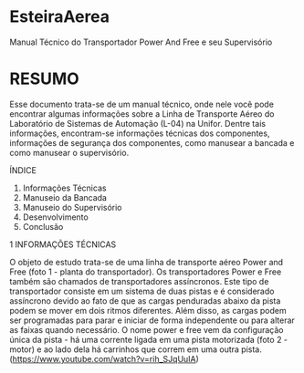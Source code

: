 # EsteiraAerea


Manual Técnico do Transportador Power And Free e seu Supervisório


# RESUMO

Esse documento trata-se de um manual técnico, onde nele você pode encontrar algumas informações sobre a Linha de Transporte Aéreo do 
Laboratório de Sistemas de Automação (L-04) na Unifor. Dentre tais informações, encontram-se informações técnicas dos componentes, 
informações de segurança dos componentes, como manusear a bancada e como manusear o supervisório.


ÍNDICE

1.	Informações Técnicas
2.	Manuseio da Bancada
3.	Manuseio do Supervisório
4.	Desenvolvimento
5.	Conclusão


1 INFORMAÇÕES TÉCNICAS

O objeto de estudo trata-se de uma linha de transporte aéreo Power and Free (foto 1 - planta do transportador). Os transportadores Power e Free também são chamados de transportadores assíncronos. Este tipo de transportador consiste em um sistema de duas pistas e é considerado assíncrono devido ao fato de que as cargas penduradas abaixo da pista podem se mover em dois ritmos diferentes. Além disso, as cargas podem ser programadas para parar e iniciar de forma independente ou para alterar as faixas quando necessário. O nome power e free vem da configuração única da pista - há uma corrente ligada em uma pista motorizada (foto 2 - motor) e ao lado dela há carrinhos que correm em uma outra pista. (https://www.youtube.com/watch?v=rih_SJqUuIA)

